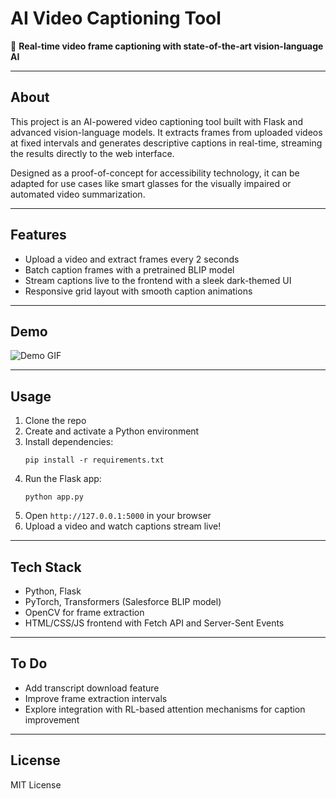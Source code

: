 
# AI Video Captioning Tool

🎥 **Real-time video frame captioning with state-of-the-art vision-language AI**

---

## About

This project is an AI-powered video captioning tool built with Flask and advanced vision-language models. It extracts frames from uploaded videos at fixed intervals and generates descriptive captions in real-time, streaming the results directly to the web interface.

Designed as a proof-of-concept for accessibility technology, it can be adapted for use cases like smart glasses for the visually impaired or automated video summarization.


---

## Features

- Upload a video and extract frames every 2 seconds  
- Batch caption frames with a pretrained BLIP model  
- Stream captions live to the frontend with a sleek dark-themed UI  
- Responsive grid layout with smooth caption animations

---

## Demo

![Demo GIF](show/sample_gif.gif)

---

## Usage

1. Clone the repo  
2. Create and activate a Python environment  
3. Install dependencies:
   ```
   pip install -r requirements.txt
   ```  
4. Run the Flask app:  
   ```
   python app.py
   ```  
5. Open `http://127.0.0.1:5000` in your browser  
6. Upload a video and watch captions stream live!

---

## Tech Stack

- Python, Flask  
- PyTorch, Transformers (Salesforce BLIP model)  
- OpenCV for frame extraction  
- HTML/CSS/JS frontend with Fetch API and Server-Sent Events

---

## To Do

- Add transcript download feature  
- Improve frame extraction intervals  
- Explore integration with RL-based attention mechanisms for caption improvement

---

## License

MIT License

